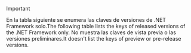 
> [!IMPORTANT]
> <span data-ttu-id="982bc-101">En la tabla siguiente se enumera las claves de versiones de .NET Framework solo.</span><span class="sxs-lookup"><span data-stu-id="982bc-101">The following table lists the keys of released versions of the .NET Framework only.</span></span> <span data-ttu-id="982bc-102">No muestra las claves de vista previa o las versiones preliminares.</span><span class="sxs-lookup"><span data-stu-id="982bc-102">It doesn't list the keys of preview or pre-release versions.</span></span>
